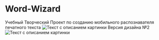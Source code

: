 # Word-Wizard
Учебный Творческий Проект по созданию мобильного распознавателя печатного текста 
<image src="application.png" alt="Текст с описанием картинки">
Версия дизайна №2
<image src="application v2.png" alt="Текст с описанием картинки">

